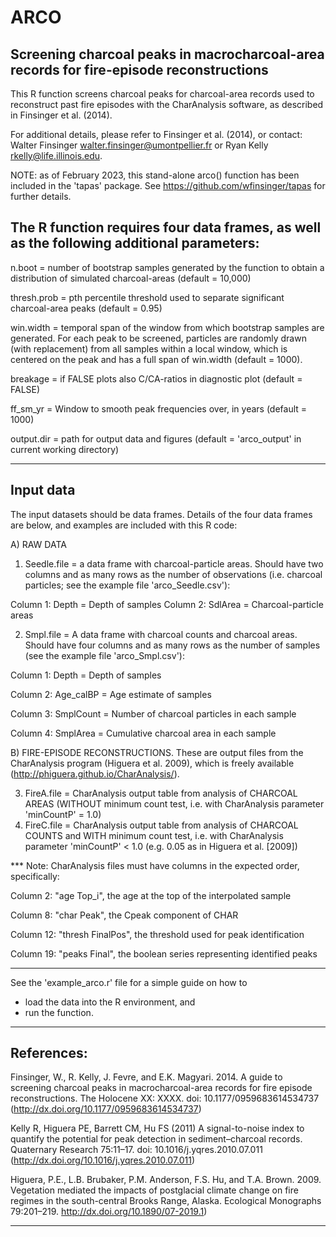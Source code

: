 ARCO
====

Screening charcoal peaks in macrocharcoal-area records for fire-episode reconstructions
---
This R function screens charcoal peaks for charcoal-area records used to reconstruct past fire episodes with the CharAnalysis software, as described in Finsinger et al. (2014). 
 
For additional details, please refer to Finsinger et al. (2014), or contact: 
Walter Finsinger <walter.finsinger@umontpellier.fr> or 
Ryan Kelly <rkelly@life.illinois.edu>. 

NOTE: as of February 2023, this stand-alone arco() function has been included
in the 'tapas' package. See https://github.com/wfinsinger/tapas for further
details.
 
The R function requires four data frames, as well as the following additional parameters: 
---
n.boot = number of bootstrap samples generated by the function to obtain a distribution of simulated charcoal-areas (default = 10,000) 
 
thresh.prob = pth percentile threshold used to separate significant charcoal-area peaks (default = 0.95) 

win.width = temporal span of the window from which bootstrap samples are generated. For each peak to be screened, particles are randomly drawn (with replacement) from all samples within a local window, which is centered on the peak and has a full span of win.width (default = 1000).

breakage = if FALSE plots also C/CA-ratios in diagnostic plot (default = FALSE)

ff_sm_yr    = Window to smooth peak frequencies over, in years (default = 1000)

output.dir  = path for output data and figures
              (default = 'arco_output' in current working directory)
 
----------------------------------------------------------------------------------------
Input data
--
The input datasets should be data frames.
Details of the four data frames are below, and examples are included with this R code: 
 
A) RAW DATA
1. Seedle.file = a data frame with charcoal-particle areas.
    Should have two columns and as many rows as the number of observations
    (i.e. charcoal particles; see the example file 'arco_Seedle.csv'): 
 
Column 1: Depth = Depth of samples 
Column 2: SdlArea = Charcoal-particle areas 
 
2. Smpl.file = A data frame with charcoal counts and charcoal areas.
   Should have four columns and as many rows as the number of samples
   (see the example file 'arco_Smpl.csv'): 
 
Column 1: Depth = Depth of samples

Column 2: Age_calBP = Age estimate of samples 

Column 3: SmplCount = Number of charcoal particles in each sample 

Column 4: SmplArea = Cumulative charcoal area in each sample 
 
B) FIRE-EPISODE RECONSTRUCTIONS. 
These are output files from the CharAnalysis program (Higuera et al. 2009), which is freely available (http://phiguera.github.io/CharAnalysis/). 
 
3. FireA.file = CharAnalysis output table from analysis of CHARCOAL AREAS (WITHOUT minimum count test, i.e. with CharAnalysis parameter 'minCountP' = 1.0)
4. FireC.file = CharAnalysis output table from analysis of CHARCOAL COUNTS and WITH minimum count test, i.e. with CharAnalysis parameter 'minCountP' < 1.0 (e.g. 0.05 as in Higuera et al. [2009])
 
*** Note: CharAnalysis files must have columns in the expected order, specifically: 
 
Column 2: "age Top_i", the age at the top of the interpolated sample 

Column 8: "char Peak", the Cpeak component of CHAR 

Column 12: "thresh FinalPos", the threshold used for peak identification 

Column 19: "peaks Final", the boolean series representing identified peaks 

----------------------------------------------------------------------------------------

See the 'example_arco.r' file for a simple guide on how to
- load the data into the R environment, and
- run the function.

----------------------------------------------------------------------------------------

References: 
-
Finsinger, W., R. Kelly, J. Fevre, and E.K. Magyari. 2014. A guide to screening charcoal peaks in macrocharcoal-area records for fire episode reconstructions. The Holocene XX: XXXX. doi: 10.1177/0959683614534737 (http://dx.doi.org/10.1177/0959683614534737)

Kelly R, Higuera PE, Barrett CM, Hu FS (2011) A signal-to-noise index to quantify the potential for peak detection in sediment–charcoal records. Quaternary Research 75:11–17. doi: 10.1016/j.yqres.2010.07.011
(http://dx.doi.org/10.1016/j.yqres.2010.07.011)
 
Higuera, P.E., L.B. Brubaker, P.M. Anderson, F.S. Hu, and T.A. Brown. 2009. Vegetation mediated the impacts of postglacial climate change on fire regimes in the south-central Brooks Range, Alaska. Ecological Monographs 79:201–219. http://dx.doi.org/10.1890/07-2019.1)
 
----------------------------------------------------------------------------------------
